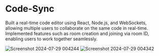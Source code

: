 # Code-Sync
Built a real-time code editor using React, Node.js, and WebSockets, allowing multiple users to collaborate on the same code in real-time. Implemented features such as room creation and joining via room ID, enabling users to work together seamlessly. 


![Screenshot 2024-07-29 004244](https://github.com/user-attachments/assets/1c7180d8-b827-4044-ab0b-71dec5a313d3)
![Screenshot 2024-07-29 004342](https://github.com/user-attachments/assets/b2444327-83ac-4721-b57a-3436f5a64563)
